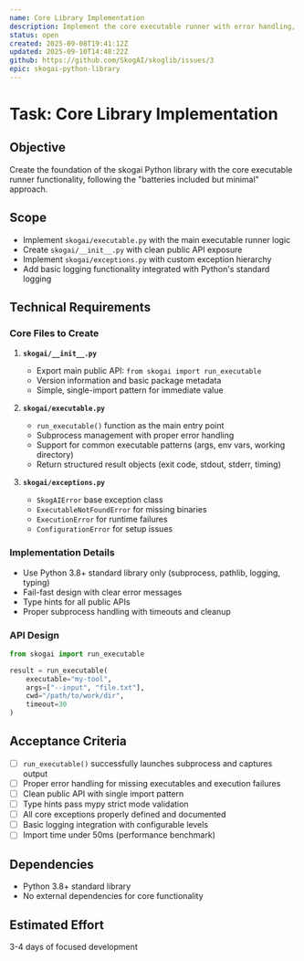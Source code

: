 ```yaml
---
name: Core Library Implementation
description: Implement the core executable runner with error handling, logging, and the main skogai module structure
status: open
created: 2025-09-08T19:41:12Z
updated: 2025-09-10T14:48:22Z
github: https://github.com/SkogAI/skoglib/issues/3
epic: skogai-python-library
---
```


# Task: Core Library Implementation

## Objective

Create the foundation of the skogai Python library with the core executable runner functionality, following the "batteries included but minimal" approach.

## Scope

- Implement `skogai/executable.py` with the main executable runner logic
- Create `skogai/__init__.py` with clean public API exposure
- Implement `skogai/exceptions.py` with custom exception hierarchy
- Add basic logging functionality integrated with Python's standard logging

## Technical Requirements

### Core Files to Create

1. **`skogai/__init__.py`**
   - Export main public API: `from skogai import run_executable`
   - Version information and basic package metadata
   - Simple, single-import pattern for immediate value

2. **`skogai/executable.py`**
   - `run_executable()` function as the main entry point
   - Subprocess management with proper error handling
   - Support for common executable patterns (args, env vars, working directory)
   - Return structured result objects (exit code, stdout, stderr, timing)

3. **`skogai/exceptions.py`**
   - `SkogAIError` base exception class
   - `ExecutableNotFoundError` for missing binaries
   - `ExecutionError` for runtime failures
   - `ConfigurationError` for setup issues

### Implementation Details

- Use Python 3.8+ standard library only (subprocess, pathlib, logging, typing)
- Fail-fast design with clear error messages
- Type hints for all public APIs
- Proper subprocess handling with timeouts and cleanup

### API Design

```python
from skogai import run_executable

result = run_executable(
    executable="my-tool",
    args=["--input", "file.txt"],
    cwd="/path/to/work/dir",
    timeout=30
)
```

## Acceptance Criteria

- [ ] `run_executable()` successfully launches subprocess and captures output
- [ ] Proper error handling for missing executables and execution failures
- [ ] Clean public API with single import pattern
- [ ] Type hints pass mypy strict mode validation
- [ ] All core exceptions properly defined and documented
- [ ] Basic logging integration with configurable levels
- [ ] Import time under 50ms (performance benchmark)

## Dependencies

- Python 3.8+ standard library
- No external dependencies for core functionality

## Estimated Effort

3-4 days of focused development

